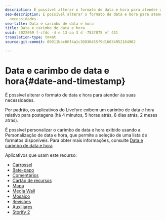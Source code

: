 ```yaml
---
description: É possível alterar o formato de data e hora para atender às suas necessidades.
seo-description: É possível alterar o formato de data e hora para atender às suas
  necessidades.
seo-title: Data e carimbo de data e hora
title: Data e carimbo de data e hora
uuid: 3022059 f-cfdc -4 e 13-aa 3 d -7537875 ef 431
translation-type: tm+mt
source-git-commit: 09011bac06f4a1c39836455f9d16654952184962

---
```



# Data e carimbo de data e hora{#date-and-timestamp}

É possível alterar o formato de data e hora para atender às suas necessidades.

Por padrão, os aplicativos do Livefyre exibem um carimbo de data e hora relativo para postagens (há 4 minutos, 5 horas atrás, 8 dias atrás, 2 meses atrás).

É possível personalizar o carimbo de data e hora exibido usando a Personalização de data e hora, que permite a seleção de uma lista de formatos disponíveis. Para obter mais informações, consulte [Data e carimbo de data e hora](/help/using/c-features-livefyre/c-styling-features/c-date-and-timestamp.md)

Aplicativos que usam este recurso:

* [Carrossel](/help/using/c-about-apps/c-carousel-app/c-carousel-app.md#c_carousel_app)
* [Bate-papo](/help/using/c-about-apps/c-chat-app/c-chat-app.md#c_chat_app)
* [Comentários](/help/using/c-about-apps/c-comments/c-comments.md)
* [Cartão de recursos](/help/using/c-about-apps/c-feature-card-app/c-feature-card-app.md#c_feature_card_app)
* [Mapa](/help/using/c-about-apps/c-map-app/c-map-app.md#c_map_app)
* [Media Wall](/help/using/c-about-apps/c-media-wall-app/c-media-wall-app.md#c_media_wall_app)
* [Mosaico](/help/using/c-about-apps/c-mosaic-app/c-mosaic-app.md#c_mosaic_app)
* [Revisões](/help/using/c-about-apps/c-reviews-app/c-reviews-app.md#c_reviews_app)
* [Auxiliares](/help/using/c-about-apps/c-sidenotes-app/c-sidenotes-app.md#c_sidenotes_app)
* [Storify 2](/help/using/c-about-apps/c-storify2/c-storify2.md#c_storify2)

